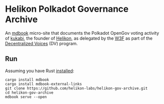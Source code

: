 # Helikon Polkadot Governance Archive

An [mdbook](https://github.com/rust-lang/mdBook) micro-site that documents the Polkadot OpenGov voting activity of [kukabi](https://github.com/kukabi),
the founder of [Helikon](https://helikon.io), as delegated by the [W3F](https://web3.foundation) as part of the [Decentralized Voices](https://medium.com/web3foundation/decentralized-voices-round-1-candidates-announced-23d9a800b260) (DV) program.

## Run

Assuming you have Rust [installed](https://www.rust-lang.org/tools/install):

```
cargo install mdbook
cargo install mdbook-external-links
git clone https://github.com/helikon-labs/helikon-gov-archive.git
cd helikon-gov-archive
mdbook serve --open
```